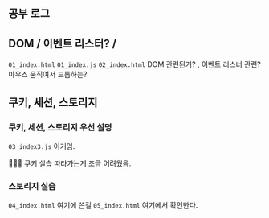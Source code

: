 ## 공부 로그 




## DOM / 이벤트 리스터? / 

`01_index.html`
`01_index.js`
`02_index.html` DOM 관련된거? , 이벤트 리스너 관련? 마우스 움직여서 드롭하는? 




## 쿠키, 세션, 스토리지 

### 쿠키, 세션, 스토리지 우선 설명  

`03_index3.js` 이거임. 

📛📛📛 쿠키 실습 따라가는게 조금 어려웠음. 


### 스토리지 실습 
`04_index.html` 여기에 쓴걸 `05_index.html` 여기에서 확인한다. 